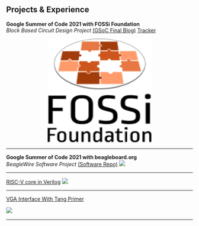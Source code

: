 ## Projects & Experience

**Google Summer of Code 2021 with FOSSi Foundation** \
*Block Based Circuit Design Project*
[(GSoC Final Blog)](/final_blog)
[Tracker](/tracker)
<p align="center">
    <img width="280" height="280" src="images/FOSSi.jpeg">
</p>

---
**Google Summer of Code 2021 with beagleboard.org** \
*BeagleWire Software Project*
[(Software Repo)](https://github.com/BeagleWire/BeagleWire) 
<img src="images/Beagle_Gsoc.jpeg?raw=true"/>

---

[RISC-V core in Verilog](/rv)
<img src="images/rv.jpeg?raw=true"/>

---
[VGA Interface With Tang Primer](/vga)

<img src="images/vga.gif?raw=true"/>

---
